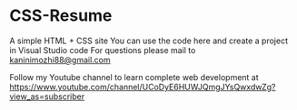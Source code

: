 # CSS-Resume
A simple HTML + CSS site
You can use the code here and create a project in Visual Studio code
For questions please mail to kaninimozhi88@gmail.com

Follow my Youtube channel to learn complete web development at 
https://www.youtube.com/channel/UCoDyE6HUWJQmgJYsQwxdwZg?view_as=subscriber
